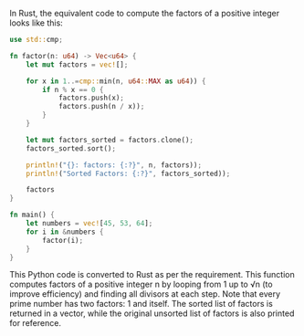 In Rust, the equivalent code to compute the factors of a positive integer looks like this:

```rust
use std::cmp;

fn factor(n: u64) -> Vec<u64> {
    let mut factors = vec![];

    for x in 1..=cmp::min(n, u64::MAX as u64)) {
        if n % x == 0 {
            factors.push(x);
            factors.push(n / x));
        }
    }

    let mut factors_sorted = factors.clone();
    factors_sorted.sort();

    println!("{}: factors: {:?}", n, factors));
    println!("Sorted Factors: {:?}", factors_sorted));

    factors
}

fn main() {
    let numbers = vec![45, 53, 64];
    for i in &numbers {
        factor(i);
    }
}
```
This Python code is converted to Rust as per the requirement. This function computes factors of a positive integer n by looping from 1 up to √n (to improve efficiency) and finding all divisors at each step. Note that every prime number has two factors: 1 and itself. The sorted list of factors is returned in a vector, while the original unsorted list of factors is also printed for reference.
